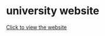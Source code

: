 # university website
[Click to view the website](https://mohdadil2k.github.io/university-website/)

